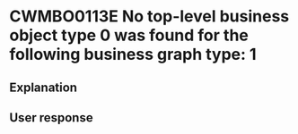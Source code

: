# CWMBO0113E No top-level business object type 0 was found for the following business graph type: 1

## Explanation

## User response